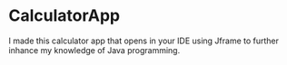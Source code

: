 # CalculatorApp

I made this calculator app that opens in your IDE using Jframe to further inhance my knowledge of Java programming. 
